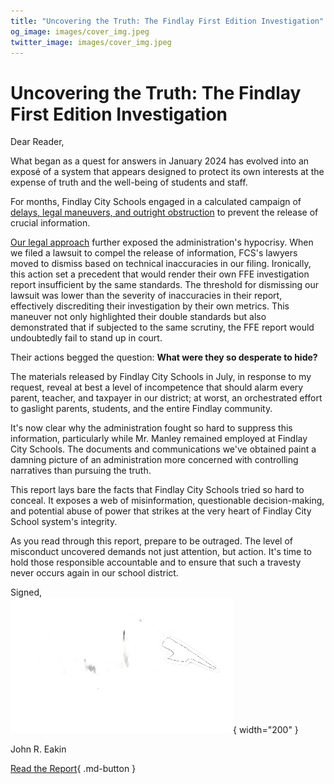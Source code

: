 ```yaml
---
title: "Uncovering the Truth: The Findlay First Edition Investigation"
og_image: images/cover_img.jpeg
twitter_image: images/cover_img.jpeg
---
```

# Uncovering the Truth: The Findlay First Edition Investigation

Dear Reader,

What began as a quest for answers in January 2024 has evolved into an exposé of a system that appears designed to protect its own interests at the expense of truth and the well-being of students and staff.

For months, Findlay City Schools engaged in a calculated campaign of [delays, legal maneuvers, and outright obstruction](./sections/initial_timeline.md) to prevent the release of crucial information. 

[Our legal approach](./sections/Approach%20to%20FCS%20Lawsuit.md) further exposed the administration's hypocrisy. When we filed a lawsuit to compel the release of information, FCS's lawyers moved to dismiss based on technical inaccuracies in our filing. Ironically, this action set a precedent that would render their own FFE investigation report insufficient by the same standards. The threshold for dismissing our lawsuit was lower than the severity of inaccuracies in their report, effectively discrediting their investigation by their own metrics. This maneuver not only highlighted their double standards but also demonstrated that if subjected to the same scrutiny, the FFE report would undoubtedly fail to stand up in court.

Their actions begged the question: **What were they so desperate to hide?**

The materials released by Findlay City Schools in July, in response to my request, reveal at best a level of incompetence that should alarm every parent, teacher, and taxpayer in our district; at worst, an orchestrated effort to gaslight parents, students, and the entire Findlay community.

It's now clear why the administration fought so hard to suppress this information, particularly while Mr. Manley remained employed at Findlay City Schools. The documents and communications we've obtained paint a damning picture of an administration more concerned with controlling narratives than pursuing the truth.

This report lays bare the facts that Findlay City Schools tried so hard to conceal. It exposes a web of misinformation, questionable decision-making, and potential abuse of power that strikes at the very heart of Findlay City School system's integrity.

As you read through this report, prepare to be outraged. The level of misconduct uncovered demands not just attention, but action. It's time to hold those responsible accountable and to ensure that such a travesty never occurs again in our school district.

Signed,  
![Signature](images/signature.png){ width="200" }

John R. Eakin

[Read the Report](./sections/Key%20Information%20from%20the%20PIR.md){ .md-button }